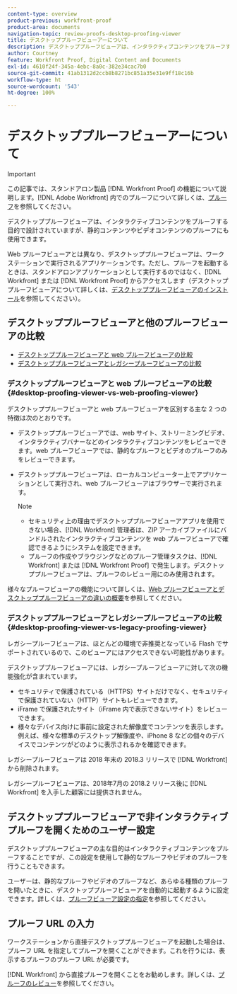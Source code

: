 ```yaml
---
content-type: overview
product-previous: workfront-proof
product-area: documents
navigation-topic: review-proofs-desktop-proofing-viewer
title: デスクトッププルーフビューアーについて
description: デスクトッププルーフビューアは、インタラクティブコンテンツをプルーフする目的で設計されていますが、静的コンテンツやビデオコンテンツのプルーフにも使用できます。
author: Courtney
feature: Workfront Proof, Digital Content and Documents
exl-id: 4610f24f-345a-4ebc-8a0c-382e34cac7b0
source-git-commit: 41ab1312d2ccb8b8271bc851a35e31e9ff18c16b
workflow-type: ht
source-wordcount: '543'
ht-degree: 100%

---
```


# デスクトッププルーフビューアーについて

>[!IMPORTANT]
>
>この記事では、スタンドアロン製品 [!DNL Workfront Proof] の機能について説明します。[!DNL Adobe Workfront] 内でのプルーフについて詳しくは、[プルーフ](../../../review-and-approve-work/proofing/proofing.md)を参照してください。

デスクトッププルーフビューアは、インタラクティブコンテンツをプルーフする目的で設計されていますが、静的コンテンツやビデオコンテンツのプルーフにも使用できます。

Web プルーフビューアとは異なり、デスクトッププルーフビューアは、ワークステーションで実行されるアプリケーションです。ただし、プルーフを起動するときは、スタンドアロンアプリケーションとして実行するのではなく、[!DNL Workfront] または [!DNL Workfront Proof] からアクセスします（デスクトッププルーフビューアについて詳しくは、[デスクトッププルーフビューアのインストール](../../../review-and-approve-work/proofing/use-the-desktop-proofing-viewer/installing-desktop-proofing-viewer.md)を参照してください）。

## デスクトッププルーフビューアと他のプルーフビューアの比較

* [デスクトッププルーフビューアと web プルーフビューアの比較](#desktop-proofing-viewer-vs-web-proofing-viewer)
* [デスクトッププルーフビューアとレガシープルーフビューアの比較](#desktop-proofing-viewer-vs-legacy-proofing-viewer)

### デスクトッププルーフビューアと web プルーフビューアの比較 {#desktop-proofing-viewer-vs-web-proofing-viewer}

デスクトッププルーフビューアと web プルーフビューアを区別する主な 2 つの特徴は次のとおりです。

* デスクトッププルーフビューアでは、web サイト、ストリーミングビデオ、インタラクティブバナーなどのインタラクティブコンテンツをレビューできます。web プルーフビューアでは、静的なプルーフとビデオのプルーフのみをレビューできます。
* デスクトッププルーフビューアは、ローカルコンピューター上でアプリケーションとして実行され、web プルーフビューアはブラウザーで実行されます。

  >[!NOTE]
  >
  >   * セキュリティ上の理由でデスクトッププルーフビューアアプリを使用できない場合、[!DNL Workfront] 管理者は、ZIP アーカイブファイルにバンドルされたインタラクティブコンテンツを web プルーフビューアで確認できるようにシステムを設定できます。
  >   * プルーフの作成やブラウジングなどのプルーフ管理タスクは、[!DNL Workfront] または [!DNL Workfront Proof] で発生します。デスクトッププルーフビューアは、プルーフのレビュー用にのみ使用されます。


様々なプルーフビューアの機能について詳しくは、[Web プルーフビューアとデスクトッププルーフビューアの違いの概要](../../../review-and-approve-work/proofing/proofing-overview/understand-differences-between-web-viewer.md)を参照してください。

### デスクトッププルーフビューアとレガシープルーフビューアの比較 {#desktop-proofing-viewer-vs-legacy-proofing-viewer}

レガシープルーフビューアは、ほとんどの環境で非推奨となっている Flash でサポートされているので、このビューアにはアクセスできない可能性があります。

デスクトッププルーフビューアには、レガシープルーフビューアに対して次の機能強化が含まれています。

* セキュリティで保護されている（HTTPS）サイトだけでなく、セキュリティで保護されていない（HTTP）サイトもレビューできます。
* iFrame で保護されたサイト（iFrame 内で表示できないサイト）をレビューできます。
* 様々なデバイス向けに事前に設定された解像度でコンテンツを表示します。\
   例えば、様々な標準のデスクトップ解像度や、iPhone 8 などの個々のデバイスでコンテンツがどのように表示されるかを確認できます。

レガシープルーフビューアは 2018 年末の 2018.3 リリースで [!DNL Workfront] から削除されます。

レガシープルーフビューアは、2018年7月の 2018.2 リリース後に [!DNL Workfront] を入手した顧客には提供されません。

## デスクトッププルーフビューアで非インタラクティブプルーフを開くためのユーザー設定

デスクトッププルーフビューアの主な目的はインタラクティブコンテンツをプルーフすることですが、この設定を使用して静的なプルーフやビデオのプルーフを行うこともできます。

ユーザーは、静的なプルーフやビデオのプルーフなど、あらゆる種類のプルーフを開いたときに、デスクトッププルーフビューアを自動的に起動するように設定できます。詳しくは、[プルーフビューア設定の指定](../../../review-and-approve-work/proofing/reviewing-proofs-within-workfront/configure-proofing-viewer-settings.md)を参照してください。

## プルーフ URL の入力

ワークステーションから直接デスクトッププルーフビューアを起動した場合は、プルーフ URL を指定してプルーフを開くことができます。これを行うには、表示するプルーフのプルーフ URL が必要です。

[!DNL Workfront] から直接プルーフを開くことをお勧めします。詳しくは、[プルーフのレビュー](../../../review-and-approve-work/proofing/reviewing-proofs-within-workfront/review-a-proof/review-a-proof.md)を参照してください。
